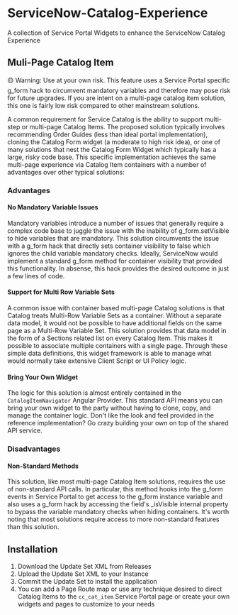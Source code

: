 # ServiceNow-Catalog-Experience
A collection of Service Portal Widgets to enhance the ServiceNow Catalog Experience

## Muli-Page Catalog Item

🟡 Warning: Use at your own risk. This feature uses a Service Portal specific g_form hack to circumvent mandatory variables and therefore may pose risk for future upgrades. If you are intent on a multi-page catalog item solution, this one is fairly low risk compared to other mainstream solutions.

A common requirement for Service Catalog is the ability to support multi-step or multi-page Catalog Items.  The proposed solution typically involves recommending Order Guides (less than ideal portal implementation), cloning the Catalog Form widget (a moderate to high risk idea), or one of many solutions that nest the Catalog Form Widget which typically has a large, risky code base.  This specific implementation achieves the same multi-page experience via Catalog Item containers with a number of advantages over other typical solutions:

### Advantages

#### No Mandatory Variable Issues

Mandatory variables introduce a number of issues that generally require a complex code base to juggle the issue with the inability of g_form.setVisible to hide variables that are mandatory. This solution circumvents the issue with a g_form hack that directly sets container visibility to false which ignores the child variable mandatory checks. Ideally, ServiceNow would implement a standard g_form method for container visibility that provided this functionality.  In absense, this hack provides the desired outcome in just a few lines of code.

#### Support for Multi Row Variable Sets

A common issue with container based multi-page Catalog solutions is that Catalog treats Multi-Row Variable Sets as a container.  Without a separate data model, it would not be possible to have additional fields on the same page as a Multi-Row Variable Set.  This solution provides that data model in the form of a Sections related list on every Catalog Item.  This makes it possible to associate multiple containers with a single page.  Through these simple data definitions, this widget framework is able to manage what would normally take extensive Client Script or UI Policy logic.

#### Bring Your Own Widget

The logic for this solution is almost entirely contained in the `CatalogItemNavigator` Angular Provider. This standard API means you can bring your own widget to the party without having to clone, copy, and manage the container logic.  Don't like the look and feel provided in the reference implementation?  Go crazy building your own on top of the shared API service.

### Disadvantages

#### Non-Standard Methods

This solution, like most multi-page Catalog Item solutions, requires the use of non-standard API calls. In particular, this method hooks into the g_form events in Service Portal to get access to the g_form instance variable and also uses a g_form hack by accessing the field's \_isVisible internal property to bypass the variable mandatory checks when hiding containers.  It's worth noting that most solutions require access to more non-standard features than this solution.

## Installation

1. Download the Update Set XML from Releases
2. Upload the Update Set XML to your Instance
3. Commit the Update Set to install the application
4. You can add a Page Route map or use any technique desired to direct Catalog Items to the `cc_cat_item` Service Portal page or create your own widgets and pages to customize to your needs
